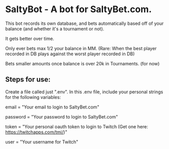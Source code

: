 # SaltyBot - A bot for SaltyBet.com.

This bot records its own database, and bets automatically based off of your balance (and whether it's a tournament or not).  

It gets better over time.

Only ever bets max 1/2 your balance in MM. (Rare:  When the best player recorded in DB plays against the worst player recorded in DB)

Bets smaller amounts once balance is over 20k in Tournaments.  (for now)

Steps for use:
-----
Create a file called just ".env".  In this .env file, include your personal strings for the following variables:

email = "Your email to login to SaltyBet.com"

password = "Your password to login to SaltyBet.com"

token = "Your personal oauth token to login to Twitch (Get one here:  https://twitchapps.com/tmi/)"

user = "Your username for Twitch"
